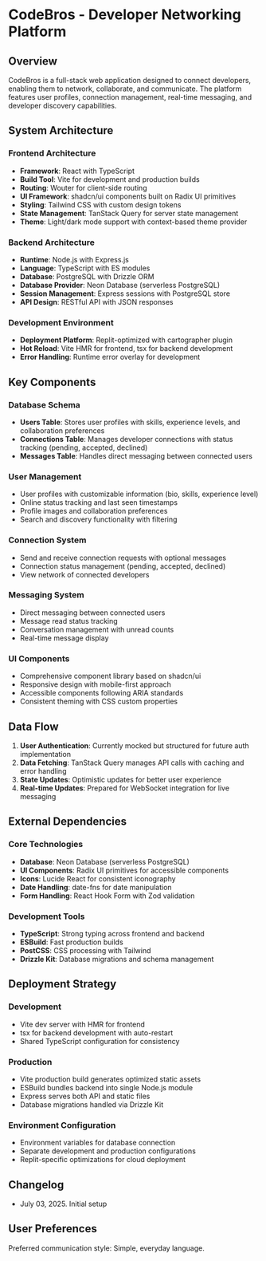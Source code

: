 # CodeBros - Developer Networking Platform

## Overview

CodeBros is a full-stack web application designed to connect developers, enabling them to network, collaborate, and communicate. The platform features user profiles, connection management, real-time messaging, and developer discovery capabilities.

## System Architecture

### Frontend Architecture

- **Framework**: React with TypeScript
- **Build Tool**: Vite for development and production builds
- **Routing**: Wouter for client-side routing
- **UI Framework**: shadcn/ui components built on Radix UI primitives
- **Styling**: Tailwind CSS with custom design tokens
- **State Management**: TanStack Query for server state management
- **Theme**: Light/dark mode support with context-based theme provider

### Backend Architecture

- **Runtime**: Node.js with Express.js
- **Language**: TypeScript with ES modules
- **Database**: PostgreSQL with Drizzle ORM
- **Database Provider**: Neon Database (serverless PostgreSQL)
- **Session Management**: Express sessions with PostgreSQL store
- **API Design**: RESTful API with JSON responses

### Development Environment

- **Deployment Platform**: Replit-optimized with cartographer plugin
- **Hot Reload**: Vite HMR for frontend, tsx for backend development
- **Error Handling**: Runtime error overlay for development

## Key Components

### Database Schema

- **Users Table**: Stores user profiles with skills, experience levels, and collaboration preferences
- **Connections Table**: Manages developer connections with status tracking (pending, accepted, declined)
- **Messages Table**: Handles direct messaging between connected users

### User Management

- User profiles with customizable information (bio, skills, experience level)
- Online status tracking and last seen timestamps
- Profile images and collaboration preferences
- Search and discovery functionality with filtering

### Connection System

- Send and receive connection requests with optional messages
- Connection status management (pending, accepted, declined)
- View network of connected developers

### Messaging System

- Direct messaging between connected users
- Message read status tracking
- Conversation management with unread counts
- Real-time message display

### UI Components

- Comprehensive component library based on shadcn/ui
- Responsive design with mobile-first approach
- Accessible components following ARIA standards
- Consistent theming with CSS custom properties

## Data Flow

1. **User Authentication**: Currently mocked but structured for future auth implementation
2. **Data Fetching**: TanStack Query manages API calls with caching and error handling
3. **State Updates**: Optimistic updates for better user experience
4. **Real-time Updates**: Prepared for WebSocket integration for live messaging

## External Dependencies

### Core Technologies

- **Database**: Neon Database (serverless PostgreSQL)
- **UI Components**: Radix UI primitives for accessible components
- **Icons**: Lucide React for consistent iconography
- **Date Handling**: date-fns for date manipulation
- **Form Handling**: React Hook Form with Zod validation

### Development Tools

- **TypeScript**: Strong typing across frontend and backend
- **ESBuild**: Fast production builds
- **PostCSS**: CSS processing with Tailwind
- **Drizzle Kit**: Database migrations and schema management

## Deployment Strategy

### Development

- Vite dev server with HMR for frontend
- tsx for backend development with auto-restart
- Shared TypeScript configuration for consistency

### Production

- Vite production build generates optimized static assets
- ESBuild bundles backend into single Node.js module
- Express serves both API and static files
- Database migrations handled via Drizzle Kit

### Environment Configuration

- Environment variables for database connection
- Separate development and production configurations
- Replit-specific optimizations for cloud deployment

## Changelog

- July 03, 2025. Initial setup

## User Preferences

Preferred communication style: Simple, everyday language.
